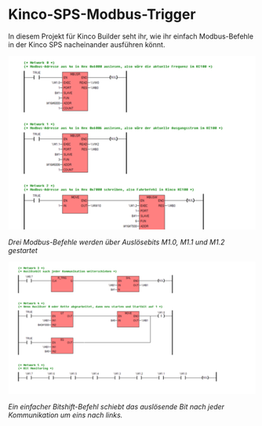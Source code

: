# Kinco-SPS-Modbus-Trigger

In diesem Projekt für Kinco Builder seht ihr, wie ihr einfach Modbus-Befehle in der Kinco SPS nacheinander ausführen könnt.



![](assets/2025-03-14-20-18-02-image.png)



*Drei Modbus-Befehle werden über Auslösebits M1.0, M1.1 und M1.2 gestartet*



![](assets/2025-03-14-20-19-03-image.png)

*Ein einfacher Bitshift-Befehl schiebt das auslösende Bit nach jeder Kommunikation um eins nach links.*

